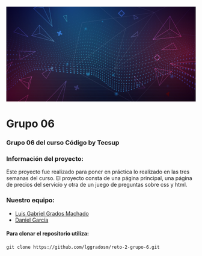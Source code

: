 ![alt text](./assets/img/abstract-futuristic-background.jpg)

# **Grupo 06**

### Grupo 06 del curso Código by Tecsup

### Información del proyecto:

Este proyecto fue realizado para poner en práctica lo realizado en las tres semanas del curso.
El proyecto consta de una página principal, una página de precios del servicio y otra de un juego de preguntas sobre css y html.

### Nuestro equipo:

- [Luis Gabriel Grados Machado](https://www.linkedin.com/in/luis-gabriel-grados-machado-5a839a13b)
- [Daniel García]()

#### **Para clonar el repositorio utiliza:**

```
git clone https://github.com/lggradosm/reto-2-grupo-6.git
```
